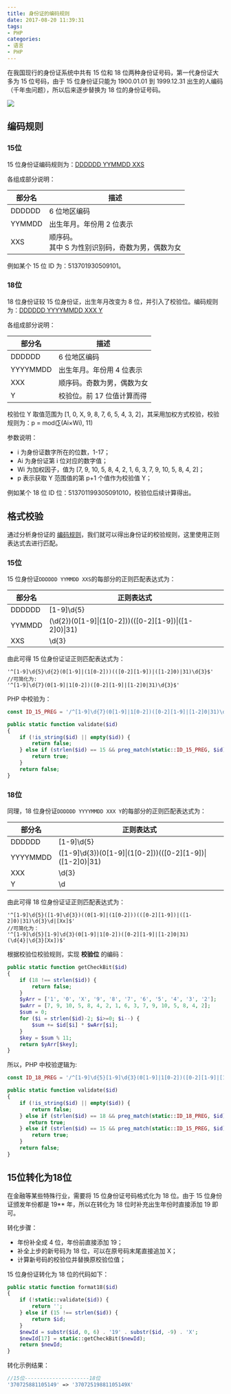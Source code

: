 ```yaml
---
title: 身份证的编码规则
date: 2017-08-20 11:39:31
tags:
- PHP
categories:
- 语言
- PHP
---
```


在我国现行的身份证系统中共有 15 位和 18 位两种身份证号码，第一代身份证大多为 15 位号码，由于 15 位身份证只能为 1900.01.01 到 1999.12.31 出生的人编码（千年虫问题），所以后来逐步替换为 18 位的身份证号码。

![](//img5.fanhaobai.com/2017/08/id-card/05f73384-a9ba-4a80-8433-563331dfd896.jpg)<!--more-->

## 编码规则

### 15位

15 位身份证编码规则为：[DDDDDD YYMMDD XXS](#)

各组成部分说明：

| 部分名    | 描述                            |
| ------ | ----------------------------- |
| DDDDDD | 6 位地区编码                       |
| YYMMDD | 出生年月。年份用 2 位表示                |
| XXS    | 顺序码。<br>其中 S 为性别识别码，奇数为男，偶数为女 |

例如某个 15 位 ID 为：513701930509101。

### 18位

18 位身份证较 15 位身份证，出生年月改变为 8 位，并引入了校验位。编码规则为：[DDDDDD YYYYMMDD XXX Y](#)

各组成部分说明：

| 部分名      | 描述              |
| -------- | --------------- |
| DDDDDD   | 6 位地区编码         |
| YYYYMMDD | 出生年月。年份用 4 位表示  |
| XXX      | 顺序码。奇数为男，偶数为女   |
| Y        | 校验位。前 17 位值计算而得 |

校验位 Y 取值范围为 [1, 0, X, 9, 8, 7, 6, 5, 4, 3, 2]，其采用加权方式校验，校验规则为：p = mod(∑(Ai×Wi), 11)

参数说明：
* i 为身份证数字所在的位数，1-17；
* Ai 为身份证第 i 位对应的数字值；
* Wi 为加权因子，值为 [7, 9, 10, 5, 8, 4, 2, 1, 6, 3, 7, 9, 10, 5, 8, 4, 2]；
* p 表示获取 Y 范围值的第 p+1 个值作为校验值 Y；

例如某个 18 位 ID 位：513701199305091010，校验位后续计算得出。

## 格式校验

通过分析身份证的 [编码规则](#编码规则)，我们就可以得出身份证的校验规则，这里使用正则表达式去进行匹配。

### 15位

15 位身份证`DDDDDD YYMMDD XXS`的每部分的正则匹配表达式为：

| 部分名    | 正则表达式                                    |
| ------ | ---------------------------------------- |
| DDDDDD | [1-9]\d{5}                               |
| YYMMDD | (\d{2})(0\[1-9\]&#124;(1\[0-2\]))((\[0-2\]\[1-9\])&#124;([1-2]0)&#124;31) |
| XXS    | \d{3}                                    |

由此可得 15 位身份证证正则匹配表达式为：

```Js
'^[1-9]\d{5}\d{2}(0[1-9]|(1[0-2]))(([0-2][1-9])|([1-2]0)|31)\d{3}$'
//可简化为:
'^[1-9]\d{7}(0[1-9]|1[0-2])([0-2][1-9]|[1-2]0|31)\d{3}$'
```

PHP 中校验为：

```PHP
const ID_15_PREG = '/^[1-9]\d{7}(0[1-9]|1[0-2])([0-2][1-9]|[1-2]0|31)\d{3}$/';

public static function validate($id)
{
    if (!is_string($id) || empty($id)) {
        return false;
    } else if (strlen($id) == 15 && preg_match(static::ID_15_PREG, $id)) {
        return true;
    }
    return false;
}
```

### 18位

同理，18 位身份证`DDDDDD YYYYMMDD XXX Y`的每部分的正则匹配表达式为：

| 部分名      | 正则表达式                                    |
| -------- | ---------------------------------------- |
| DDDDDD   | [1-9]\d{5}                               |
| YYYYMMDD | (\[1-9\]\d{3})(0\[1-9\]&#124;(1\[0-2\]))((\[0-2\]\[1-9\])&#124;([1-2]0)&#124;31) |
| XXX      | \d{3}                                    |
| Y        | \d                                       |

由此可得 18 位身份证证正则匹配表达式为： 

```Js
'^[1-9]\d{5}([1-9]\d{3})((0[1-9]|(1[0-2]))(([0-2][1-9])|([1-2]0)|31)\d{3}\d|[Xx]$'
//可简化为：
'^[1-9]\d{5}[1-9]\d{3}(0[1-9]|1[0-2])([0-2][1-9]|[1-2]0|31)(\d{4}|\d{3}[Xx])$'
```

根据校验位校验规则，实现 **校验位** 的编码：

```PHP
public static function getCheckBit($id)
{
    if (18 !== strlen($id)) {
        return false;
    }
    $yArr = ['1', '0', 'X', '9', '8', '7', '6', '5', '4', '3', '2'];
    $wArr = [7, 9, 10, 5, 8, 4, 2, 1, 6, 3, 7, 9, 10, 5, 8, 4, 2];
    $sum = 0;
    for ($i = strlen($id)-2; $i>=0; $i--) {
        $sum += $id[$i] * $wArr[$i];
    }
    $key = $sum % 11;
    return $yArr[$key];
}
```

所以，PHP 中校验逻辑为:

```PHP
const ID_18_PREG = '/^[1-9]\d{5}[1-9]\d{3}(0[1-9]|1[0-2])([0-2][1-9]|[1-2]0|31)(\d{4}|\d{3}[Xx])$/';

public static function validate($id)
{
    if (!is_string($id) || empty($id)) {
        return false;
    } else if (strlen($id) == 18 && preg_match(static::ID_18_PREG, $id) && strtoupper($id[17]) === self::getCheckBit($id)) {
       return true;
    } else if (strlen($id) == 15 && preg_match(static::ID_15_PREG, $id)) {
        return true;
    }
    return false;
}
```

## 15位转化为18位

在金融等某些特殊行业，需要将 15 位身份证号码格式化为 18 位。由于 15 位身份证颁发年份都是 19\*\* 年，所以在转化为 18 位时补充出生年份时直接添加 19 即可。

转化步骤：
* 年份补全成 4 位，年份前直接添加 19；
* 补全上步的新号码为 18 位，可以在原号码末尾直接追加 X；
* 计算新号码的校验位并替换原校验位值；

15 位身份证转化为 18 位的代码如下：

```PHP
public static function format18($id)
{
    if (!static::validate($id)) {
        return '';
    } else if (15 !== strlen($id)) {
        return $id;
    }
    $newId = substr($id, 0, 6) . '19' . substr($id, -9) . 'X';
    $newId[17] = static::getCheckBit($newId);
    return $newId;
}
```

转化示例结果：

```PHP
//15位---------------------18位
'370725881105149' => '37072519881105149X'
```


